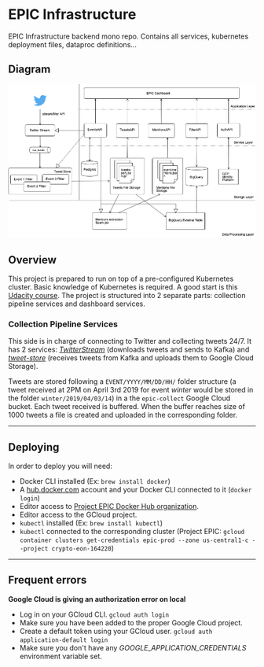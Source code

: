 # EPIC Infrastructure

EPIC Infrastructure backend mono repo. Contains all services, kubernetes deployment files, dataproc definitions...

## Diagram

![EPIC Infrastructure Diagram](epic_infra.png)

## Overview

This project is prepared to run on top of a pre-configured Kubernetes cluster. Basic knowledge of Kubernetes is required. A good start is this [Udacity course](https://www.udacity.com/course/scalable-microservices-with-kubernetes--ud615). The project is structured into 2 separate parts: collection pipeline services and dashboard services. 

### Collection Pipeline Services

This side is in charge of connecting to Twitter and collecting tweets 24/7. It has 2 services: [_TwitterStream_](/TwitterStream) (downloads tweets and sends to Kafka) and [_tweet-store_](/tweet-store) (receives tweets from Kafka and uploads them to Google Cloud Storage). 

Tweets are stored following a `EVENT/YYYY/MM/DD/HH/` folder structure (a tweet received at 2PM on April 3rd 2019 for event _winter_ would be stored in the folder `winter/2019/04/03/14`) in a the `epic-collect` Google Cloud bucket. Each tweet received is buffered. When the buffer reaches size of 1000 tweets a file is created and uploaded in the corresponding folder.


------------

## Deploying

In order to deploy you will need:
- Docker CLI installed (Ex: `brew install docker`)
- A [hub.docker.com](https://hub.docker.com/) account and your Docker CLI connected to it (`docker login`)
- Editor access to [Project EPIC Docker Hub organization](https://cloud.docker.com/orgs/projectepic/teams).
- Editor access to the GCloud project.
- `kubectl` installed (Ex: `brew install kubectl`)
- `kubectl` connected to the corresponding cluster (Project EPIC: `gcloud container clusters get-credentials epic-prod --zone us-central1-c --project crypto-eon-164220`)

------

## Frequent errors

**Google Cloud is giving an authorization error on local**

- Log in on your GCloud CLI. `gcloud auth login`
- Make sure you have been added to the proper Google Cloud project.
- Create a default token using your GCloud user. `gcloud auth application-default login`
- Make sure you don't have any *GOOGLE_APPLICATION_CREDENTIALS* environment variable set.
